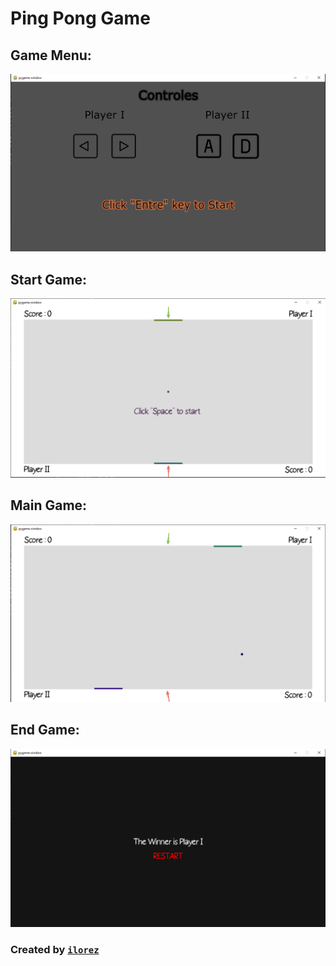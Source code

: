 # Ping Pong Game

## Game Menu:
<p align="center"><img src="https://raw.githubusercontent.com/Abdo-Nsila/Ping-Pong-Game/master/Assets/game_menu.png"/></p>

## Start Game:
<p align="center"><img src="https://raw.githubusercontent.com/Abdo-Nsila/Ping-Pong-Game/master/Assets/game_start.png"/></p>

## Main Game:
<p align="center"><img src="https://raw.githubusercontent.com/Abdo-Nsila/Ping-Pong-Game/master/Assets/main_game.png"/></p>

## End Game:
<p align="center"><img src="https://raw.githubusercontent.com/Abdo-Nsila/Ping-Pong-Game/master/Assets/end_game.png"/></p>

### Created by [`ilorez`](https://github.com/ilorez)
